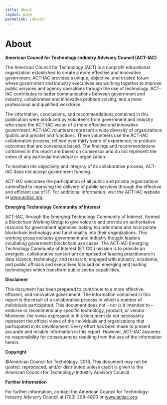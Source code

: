 ```yaml
---
title: About
layout: page
permalink: /about/
---
```


# About

**American Council for Technology-Industry Advisory Council (ACT-IAC)**

The American Council for Technology (ACT) is a nonprofit educational organization established to create a more effective and innovative government. ACT-IAC provides a unique, objective, and trusted forum where government and industry executives are working together to improve public services and agency operations through the use of technology. ACT-IAC contributes to better communications between government and industry, collaborative and innovative problem solving, and a more professional and qualified workforce.

The information, conclusions, and recommendations contained in this publication were produced by volunteers from government and industry who share the ACT-IAC vision of a more effective and innovative government. ACT-IAC volunteers represent a wide diversity of organizations (public and private) and functions. These volunteers use the ACT-IAC collaborative process, refined over thirty years of experience, to produce outcomes that are consensus based. The findings and recommendations contained in this report are based on consensus and do not represent the views of any particular individual or organization. 

To maintain the objectivity and integrity of its collaborative process, ACT-IAC does not accept government funding. 

ACT-IAC welcomes the participation of all public and private organizations committed to improving the delivery of public services through the effective and efficient use of IT. For additional information, visit the ACT-IAC website at www.actiac.org. 

**Emerging Technology Community of Interest**

ACT-IAC, through the Emerging Technology Community of Interest, formed a Blockchain Working Group to give voice to and provide an authoritative resource for government agencies looking to understand and incorporate blockchain technology and functionality into their organizations. This working group includes government and industry thought leaders incubating government blockchain use cases. The ACT-IAC Emerging Technology Community of Interest (ET COI) mission is to provide an energetic, collaborative consortium comprised of leading practitioners in data science, technology, and research, engaged with industry, academia, and public officials and executives focused on emerging and leading technologies which transform public sector capabilities.

**Disclaimer**

This document has been prepared to contribute to a more effective, efficient, and innovative government. The information contained in this report is the result of a collaborative process in which a number of individuals participated. This document does not – nor is it intended to – endorse or recommend any specific technology, product, or vendor. Moreover, the views expressed in this document do not necessarily represent the official views of the individuals and organizations that participated in its development. Every effort has been made to present accurate and reliable information in this report. However, ACT-IAC assumes no responsibility for consequences resulting from the use of the information herein. 

**Copyright**

©American Council for Technology, 2018. This document may not be quoted, reproduced, and/or distributed unless credit is given to the American Council for Technology-Industry Advisory Council.

**Further Information**

For further information, contact the American Council for Technology-Industry Advisory Council at (703) 208-4800 or www.actiac.org. 
